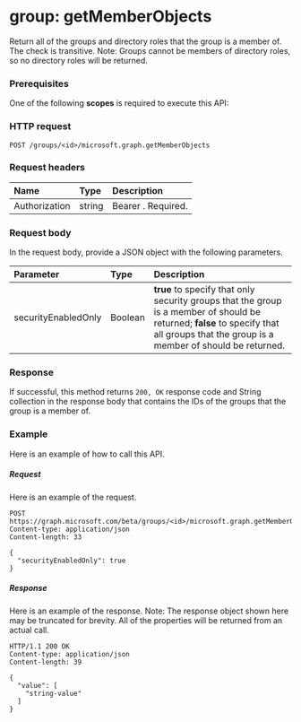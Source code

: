 # group: getMemberObjects
Return all of the groups and directory roles that the group is a member of. The check is transitive. Note: Groups cannot be members of directory roles, so no directory roles will be returned.

### Prerequisites
One of the following **scopes** is required to execute this API:
### HTTP request
<!-- { "blockType": "ignored" } -->
```http
POST /groups/<id>/microsoft.graph.getMemberObjects
```
### Request headers
| Name       | Type | Description|
|:---------------|:--------|:----------|
| Authorization  | string  | Bearer <token>. Required. |

### Request body
In the request body, provide a JSON object with the following parameters.

| Parameter	   | Type	|Description|
|:---------------|:--------|:----------|
|securityEnabledOnly|Boolean|**true** to specify that only security groups that the group is a member of should be returned; **false** to specify that all groups that the group is a member of should be returned.|

### Response
If successful, this method returns `200, OK` response code and String collection in the response body that contains the IDs of the groups that the group is a member of.

### Example
Here is an example of how to call this API.
##### Request
Here is an example of the request.
<!-- {
  "blockType": "request",
  "name": "group_getmemberobjects"
}-->
```http
POST https://graph.microsoft.com/beta/groups/<id>/microsoft.graph.getMemberObjects
Content-type: application/json
Content-length: 33

{
  "securityEnabledOnly": true
}
```

##### Response
Here is an example of the response. Note: The response object shown here may be truncated for brevity. All of the properties will be returned from an actual call.
<!-- {
  "blockType": "response",
  "truncated": true,
  "@odata.type": "string",
  "isCollection": true
} -->
```http
HTTP/1.1 200 OK
Content-type: application/json
Content-length: 39

{
  "value": [
    "string-value"
  ]
}
```

<!-- uuid: 8fcb5dbc-d5aa-4681-8e31-b001d5168d79
2015-10-25 14:57:30 UTC -->
<!-- {
  "type": "#page.annotation",
  "description": "group: getMemberObjects",
  "keywords": "",
  "section": "documentation",
  "tocPath": ""
}-->
